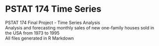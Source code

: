 # PSTAT 174 Time Series
PSTAT 174 Final Project - Time Series Analysis 
<br>
Analysis and forecasting monthly sales of new one-family houses sold in the USA from 1973 to 1995
<br>
All files generated in R Markdown
